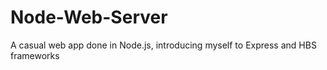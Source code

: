 # Node-Web-Server

A casual web app done in Node.js, introducing myself to Express and HBS frameworks
